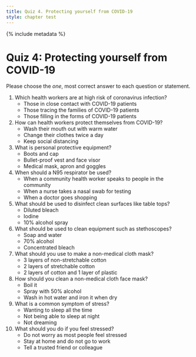 ```yaml
---
title: Quiz 4. Protecting yourself from COVID-19
style: chapter test
---
```


{% include metadata %}

# Quiz 4: Protecting yourself from COVID-19

Please choose the *one*, most correct answer to each question or statement.

1.	Which health workers are at high risk of coronavirus infection?
    + Those in close contact with COVID-19 patients
    - Those tracing the families of COVID-19 patients
    - Those filling in the forms of COVID-19 patients
2.	How can health workers protect themselves from COVID-19?
    - Wash their mouth out with warm water
    - Change their clothes twice a day
    + Keep social distancing
3.	What is personal protective equipment?
    - Boots and cap
    - Bullet-proof vest and face visor
    + Medical mask, apron and goggles
4.	When should a N95 respirator be used?
    - When a community health worker speaks to people in the community
    + When a nurse takes a nasal swab for testing
    - When a doctor goes shopping
5.	What should be used to disinfect clean surfaces like table tops?
    + Diluted bleach
    - Iodine
    - 10% alcohol spray
6.	What should be used to clean equipment such as stethoscopes?
    - Soap and water
    + 70% alcohol
    - Concentrated bleach
7.	What should you use to make a non-medical cloth mask?
    + 3 layers of non-stretchable cotton
    - 2 layers of stretchable cotton
    - 2 layers of cotton and 1 layer of plastic
8.	How should you clean a non-medical cloth face mask?
    - Boil it
    - Spray with 50% alcohol
    + Wash in hot water and iron it when dry
9.	What is a common symptom of stress?
    - Wanting to sleep all the time
    + Not being able to sleep at night
    - Not dreaming
10.	What should you do if you feel stressed?
    - Do not worry as most people feel stressed
    - Stay at home and do not go to work
    + Tell a trusted friend or colleague

